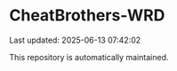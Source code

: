 # CheatBrothers-WRD

Last updated: 2025-06-13 07:42:02

This repository is automatically maintained.
